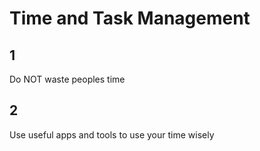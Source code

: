 # Time and Task Management

## 1
Do NOT waste peoples time

## 2
Use useful apps and tools to use your time wisely
